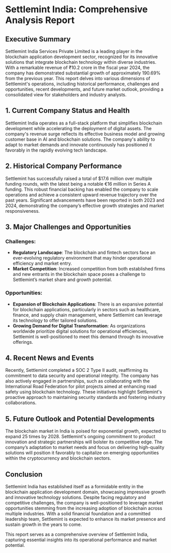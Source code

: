 # Settlemint India: Comprehensive Analysis Report

## Executive Summary
Settlemint India Services Private Limited is a leading player in the blockchain application development sector, recognized for its innovative solutions that integrate blockchain technology within diverse industries. With a remarkable revenue of ₹10.2 crore in the fiscal year 2024, the company has demonstrated substantial growth of approximately 190.69% from the previous year. This report delves into various dimensions of Settlemint's operations, including historical performance, challenges and opportunities, recent developments, and future market outlook, providing a consolidated view for stakeholders and industry analysts.

## 1. Current Company Status and Health
Settlemint India operates as a full-stack platform that simplifies blockchain development while accelerating the deployment of digital assets. The company's revenue surge reflects its effective business model and growing customer base in AI and blockchain solutions. The company's ability to adapt to market demands and innovate continuously has positioned it favorably in the rapidly evolving tech landscape.

## 2. Historical Company Performance
Settlemint has successfully raised a total of $17.6 million over multiple funding rounds, with the latest being a notable €16 million in Series A funding. This robust financial backing has enabled the company to scale operations and achieve a consistent upward revenue trajectory over the past years. Significant advancements have been reported in both 2023 and 2024, demonstrating the company’s effective growth strategies and market responsiveness.

## 3. Major Challenges and Opportunities
### Challenges:
- **Regulatory Landscape**: The blockchain and fintech sectors face an ever-evolving regulatory environment that may hinder operational efficiency and market entry.
- **Market Competition**: Increased competition from both established firms and new entrants in the blockchain space poses a challenge to Settlemint’s market share and growth potential.

### Opportunities:
- **Expansion of Blockchain Applications**: There is an expansive potential for blockchain applications, particularly in sectors such as healthcare, finance, and supply chain management, where Settlemint can leverage its technology to offer tailored solutions.
- **Growing Demand for Digital Transformation**: As organizations worldwide prioritize digital solutions for operational efficiencies, Settlemint is well-positioned to meet this demand through its innovative offerings.

## 4. Recent News and Events
Recently, Settlemint completed a SOC 2 Type II audit, reaffirming its commitment to data security and operational integrity. The company has also actively engaged in partnerships, such as collaborating with the International Road Federation for pilot projects aimed at enhancing road safety using blockchain technology. These initiatives highlight Settlemint's proactive approach to maintaining security standards and fostering industry collaborations.

## 5. Future Outlook and Potential Developments
The blockchain market in India is poised for exponential growth, expected to expand 25 times by 2028. Settlemint's ongoing commitment to product innovation and strategic partnerships will bolster its competitive edge. The company’s adaptation to market needs and focus on delivering high-quality solutions will position it favorably to capitalize on emerging opportunities within the cryptocurrency and blockchain sectors.

## Conclusion
Settlemint India has established itself as a formidable entity in the blockchain application development domain, showcasing impressive growth and innovative technology solutions. Despite facing regulatory and competitive challenges, the company is well-positioned to leverage market opportunities stemming from the increasing adoption of blockchain across multiple industries. With a solid financial foundation and a committed leadership team, Settlemint is expected to enhance its market presence and sustain growth in the years to come.

This report serves as a comprehensive overview of Settlemint India, capturing essential insights into its operational performance and market potential.